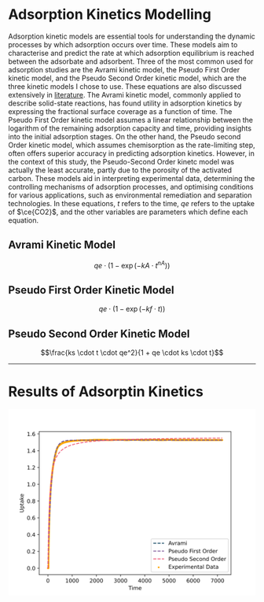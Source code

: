 # Adsorption Kinetics Modelling
Adsorption kinetic models are essential tools for understanding the dynamic processes by which adsorption occurs over time. These models aim to characterise and predict the rate at which adsorption equilibrium is reached between the adsorbate and adsorbent. Three of the most common used for adsorption studies are the Avrami kinetic model, the Pseudo First Order kinetic model, and the Pseudo Second Order kinetic model, which are the three kinetic models I chose to use. These equations are also discussed extensively in [literature](https://link.springer.com/chapter/10.1007/978-3-319-18875-1_3). The Avrami kinetic model, commonly applied to describe solid-state reactions, has found utility in adsorption kinetics by expressing the fractional surface coverage as a function of time. The Pseudo First Order kinetic model assumes a linear relationship between the logarithm of the remaining adsorption capacity and time, providing insights into the initial adsorption stages. On the other hand, the Pseudo second Order kinetic model, which assumes chemisorption as the rate-limiting step, often offers superior accuracy in predicting adsorption kinetics. However, in the context of this study, the Pseudo-Second Order kinetc model was actually the least accurate, partly due to the porosity of the activated carbon. These models aid in interpreting experimental data, determining the controlling mechanisms of adsorption processes, and optimising conditions for various applications, such as environmental remediation and separation technologies. In these equations, $t$ refers to the time, $qe$ refers to the uptake of $\ce{CO2}$, and the other variables are parameters which define each equation.

## Avrami Kinetic Model
$$qe \cdot (1 - \exp(-kA \cdot t^{nA}))$$

## Pseudo First Order Kinetic Model
$$qe \cdot (1 - \exp(-kf \cdot t))$$

## Pseudo Second Order Kinetic Model
$$\frac{ks \cdot t \cdot qe^2}{1 + qe \cdot ks \cdot t}$$

---

# Results of Adsorptin Kinetics


![kineticresult](https://github.com/mmjsaa/co2captureanalysis/blob/24081cbda93f3e2d35181a9fd24a60cd9604ed82/Attachments/AdsorptionKineticModelResult.svg)
